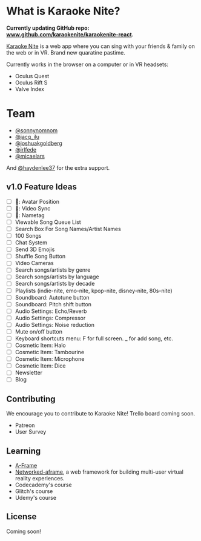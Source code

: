 # What is Karaoke Nite?

**Currently updating GitHub repo: www.github.com/karaokenite/karaokenite-react.**

[Karaoke Nite](https://karaokenite.co) is a web app where you can sing with your friends & family on the web or in VR. Brand new quaratine pastime.

Currently works in the browser on a computer or in VR headsets:

- Oculus Quest
- Oculus Rift S
- Valve Index

# Team

- [@sonnynomnom](https://twitter.com/sonnynomnom)
- [@jacq_ilu](https://twitter.com/jackieis_online)
- [@joshuakgoldberg](https://twitter.com/JoshuaKGoldberg)
- [@irlfede](https://twitter.com/irlfede)
- [@micaelars](https://www.behance.net/micaelars)

And [@haydenlee37](https://twitter.com/HaydenLee37) for the extra support.

## v1.0 Feature Ideas

- [ ] 🐛: Avatar Position
- [ ] 🐛: Video Sync
- [ ] 🐛: Nametag
- [ ] Viewable Song Queue List
- [ ] Search Box For Song Names/Artist Names
- [ ] 100 Songs
- [ ] Chat System
- [ ] Send 3D Emojis
- [ ] Shuffle Song Button
- [ ] Video Cameras
- [ ] Search songs/artists by genre
- [ ] Search songs/artists by language
- [ ] Search songs/artists by decade
- [ ] Playlists (indie-nite, emo-nite, kpop-nite, disney-nite, 80s-nite)
- [ ] Soundboard: Autotune button
- [ ] Soundboard: Pitch shift button
- [ ] Audio Settings: Echo/Reverb
- [ ] Audio Settings: Compressor
- [ ] Audio Settings: Noise reduction
- [ ] Mute on/off button
- [ ] Keyboard shortcuts menu: F for full screen. _ for add song, etc.
- [ ] Cosmetic Item: Halo
- [ ] Cosmetic Item: Tambourine
- [ ] Cosmetic Item: Microphone
- [ ] Cosmetic Item: Dice
- [ ] Newsletter
- [ ] Blog

## Contributing

We encourage you to contribute to Karaoke Nite! Trello board coming soon.
- Patreon
- User Survey

## Learning

- [A-Frame](https://aframe.io)
- [Networked-aframe](https://github.com/networked-aframe/networked-aframe), a web framework for building multi-user virtual reality experiences.
- Codecademy's course
- Glitch's course
- Udemy's course

## License

Coming soon!
